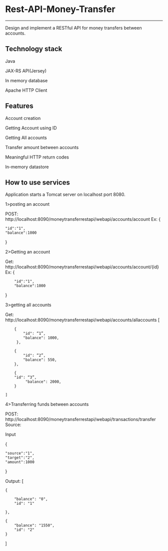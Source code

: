 
# Rest-API-Money-Transfer
-------------------------
Design and implement a RESTful API  for money transfers between accounts.

Technology stack
--------------------
Java

JAX-RS API(Jersey)

In memory database

Apache HTTP Client

Features
-------------------
Account creation

Getting Account using ID

Getting All accounts

Transfer amount between accounts

Meaningful HTTP return codes

In-memory datastore

How to use services
----------------------
Application starts a Tomcat server on localhost port 8080.

1>posting an account

POST:       http://localhost:8090/moneytransferrestapi/webapi/accounts/account
Ex: 
{

	"id":"1",
	"balance":1000

}


2>Getting an account

Get:	http://localhost:8090/moneytransferrestapi/webapi/accounts/account/{id}
Ex: 
{

		"id":"1",
		"balance":1000

}


3>getting all accounts

Get:	 http://localhost:8090/moneytransferrestapi/webapi/accounts/allaccounts
[

        {
            "id": “1”,
            "balance": 1000,
         },
	 
        {
            "id": “2”,
            "balance": 550,
        },
	
        {
		"id": “3”,
             "balance": 2000,
        }
	
    ]


4>Transferring funds between accounts

POST: http://localhost:8090/moneytransferrestapi/webapi/transactions/transfer
Source:

Input

{

	"source":"1",
	"target":"2",
	"amount":1000
	
}


Output:
[

    {
    
        "balance": "0",
        "id": "1"
	
    },
    
    {
        "balance": "1550",
        "id": "2"
    }
]
